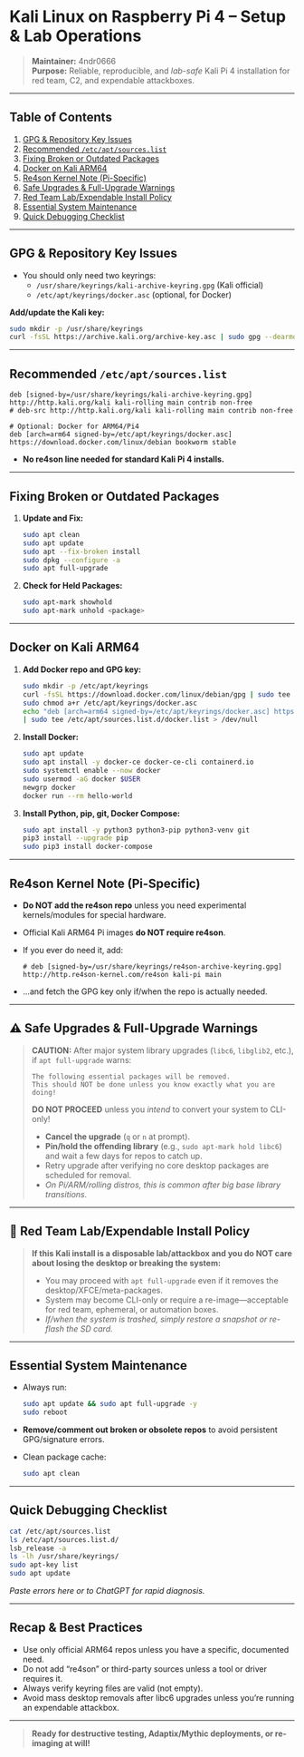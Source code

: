 # Kali Linux on Raspberry Pi 4 – Setup & Lab Operations

> **Maintainer:** 4ndr0666  
> **Purpose:** Reliable, reproducible, and *lab-safe* Kali Pi 4 installation for red team, C2, and expendable attackboxes.

---

## Table of Contents

1. [GPG & Repository Key Issues](#gpg--repository-key-issues)
2. [Recommended `/etc/apt/sources.list`](#recommended-etcaptsourceslist)
3. [Fixing Broken or Outdated Packages](#fixing-broken-or-outdated-packages)
4. [Docker on Kali ARM64](#docker-on-kali-arm64)
5. [Re4son Kernel Note (Pi-Specific)](#re4son-kernel-note-pi-specific)
6. [Safe Upgrades & Full-Upgrade Warnings](#safe-upgrades--full-upgrade-warnings)
7. [Red Team Lab/Expendable Install Policy](#red-team-labexpendable-install-policy)
8. [Essential System Maintenance](#essential-system-maintenance)
9. [Quick Debugging Checklist](#quick-debugging-checklist)

---

## GPG & Repository Key Issues

- You should only need two keyrings:
    - `/usr/share/keyrings/kali-archive-keyring.gpg` (Kali official)
    - `/etc/apt/keyrings/docker.asc` (optional, for Docker)

**Add/update the Kali key:**
```bash
sudo mkdir -p /usr/share/keyrings
curl -fsSL https://archive.kali.org/archive-key.asc | sudo gpg --dearmor -o /usr/share/keyrings/kali-archive-keyring.gpg
````

---

## Recommended `/etc/apt/sources.list`

```plaintext
deb [signed-by=/usr/share/keyrings/kali-archive-keyring.gpg] http://http.kali.org/kali kali-rolling main contrib non-free
# deb-src http://http.kali.org/kali kali-rolling main contrib non-free

# Optional: Docker for ARM64/Pi4
deb [arch=arm64 signed-by=/etc/apt/keyrings/docker.asc] https://download.docker.com/linux/debian bookworm stable
```

* **No re4son line needed for standard Kali Pi 4 installs.**

---

## Fixing Broken or Outdated Packages

1. **Update and Fix:**

   ```bash
   sudo apt clean
   sudo apt update
   sudo apt --fix-broken install
   sudo dpkg --configure -a
   sudo apt full-upgrade
   ```
2. **Check for Held Packages:**

   ```bash
   sudo apt-mark showhold
   sudo apt-mark unhold <package>
   ```

---

## Docker on Kali ARM64

1. **Add Docker repo and GPG key:**

   ```bash
   sudo mkdir -p /etc/apt/keyrings
   curl -fsSL https://download.docker.com/linux/debian/gpg | sudo tee /etc/apt/keyrings/docker.asc > /dev/null
   sudo chmod a+r /etc/apt/keyrings/docker.asc
   echo "deb [arch=arm64 signed-by=/etc/apt/keyrings/docker.asc] https://download.docker.com/linux/debian $(lsb_release -cs) stable" \
   | sudo tee /etc/apt/sources.list.d/docker.list > /dev/null
   ```
2. **Install Docker:**

   ```bash
   sudo apt update
   sudo apt install -y docker-ce docker-ce-cli containerd.io
   sudo systemctl enable --now docker
   sudo usermod -aG docker $USER
   newgrp docker
   docker run --rm hello-world
   ```
3. **Install Python, pip, git, Docker Compose:**

   ```bash
   sudo apt install -y python3 python3-pip python3-venv git
   pip3 install --upgrade pip
   sudo pip3 install docker-compose
   ```

---

## Re4son Kernel Note (Pi-Specific)

* **Do NOT add the re4son repo** unless you need experimental kernels/modules for special hardware.
* Official Kali ARM64 Pi images **do NOT require re4son**.
* If you ever do need it, add:

  ```plaintext
  # deb [signed-by=/usr/share/keyrings/re4son-archive-keyring.gpg] http://http.re4son-kernel.com/re4son kali-pi main
  ```
* ...and fetch the GPG key only if/when the repo is actually needed.

---

## ⚠️ Safe Upgrades & Full-Upgrade Warnings

> **CAUTION:**
> After major system library upgrades (`libc6`, `libglib2`, etc.), if `apt full-upgrade` warns:
>
> ```
> The following essential packages will be removed.
> This should NOT be done unless you know exactly what you are doing!
> ```
>
> **DO NOT PROCEED** unless you *intend* to convert your system to CLI-only!
>
> * **Cancel the upgrade** (`q` or `n` at prompt).
> * **Pin/hold the offending library** (e.g., `sudo apt-mark hold libc6`) and wait a few days for repos to catch up.
> * Retry upgrade after verifying no core desktop packages are scheduled for removal.
> * *On Pi/ARM/rolling distros, this is common after big base library transitions.*

---

## 🧪 Red Team Lab/Expendable Install Policy

> **If this Kali install is a disposable lab/attackbox and you do NOT care about losing the desktop or breaking the system:**
>
> * You may proceed with `apt full-upgrade` even if it removes the desktop/XFCE/meta-packages.
> * System may become CLI-only or require a re-image—acceptable for red team, ephemeral, or automation boxes.
> * *If/when the system is trashed, simply restore a snapshot or re-flash the SD card.*

---

## Essential System Maintenance

* Always run:

  ```bash
  sudo apt update && sudo apt full-upgrade -y
  sudo reboot
  ```
* **Remove/comment out broken or obsolete repos** to avoid persistent GPG/signature errors.
* Clean package cache:

  ```bash
  sudo apt clean
  ```

---

## Quick Debugging Checklist

```bash
cat /etc/apt/sources.list
ls /etc/apt/sources.list.d/
lsb_release -a
ls -lh /usr/share/keyrings/
sudo apt-key list
sudo apt update
```

*Paste errors here or to ChatGPT for rapid diagnosis.*

---

## Recap & Best Practices

* Use only official ARM64 repos unless you have a specific, documented need.
* Do not add “re4son” or third-party sources unless a tool or driver requires it.
* Always verify keyring files are valid (not empty).
* Avoid mass desktop removals after libc6 upgrades unless you’re running an expendable attackbox.

---

> **Ready for destructive testing, Adaptix/Mythic deployments, or re-imaging at will!**

